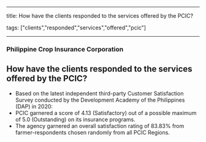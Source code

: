 
---

title: How have the clients responded to the services offered by the PCIC?

tags: ["clients","responded","services","offered","pcic"]

---

### Philippine Crop Insurance Corporation

## How have the clients responded to the services offered by the PCIC?


 - Based on the latest independent third-party Customer Satisfaction Survey conducted by the Development Academy of the Philippines (DAP) in 2020:
 - PCIC garnered a score of  4.13 (Satisfactory) out of a possible maximum of  5.0 (Outstanding) on its insurance programs. 
 - The agency garnered an overall satisfaction rating of 83.83% from farmer-respondents chosen randomly from all PCIC Regions.
